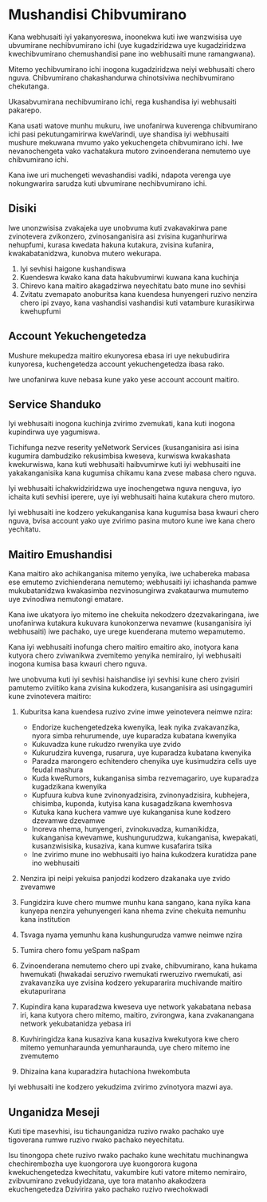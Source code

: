 # Mushandisi Chibvumirano

Kana webhusaiti iyi yakanyoreswa, inoonekwa kuti iwe wanzwisisa uye ubvumirane nechibvumirano ichi (uye kugadziridzwa uye kugadziridzwa kwechibvumirano chemushandisi pane ino webhusaiti mune ramangwana).

Mitemo yechibvumirano ichi inogona kugadziridzwa neiyi webhusaiti chero nguva. Chibvumirano chakashandurwa chinotsiviwa nechibvumirano chekutanga.

Ukasabvumirana nechibvumirano ichi, rega kushandisa iyi webhusaiti pakarepo.

Kana usati watove munhu mukuru, iwe unofanirwa kuverenga chibvumirano ichi pasi pekutungamirirwa kweVarindi, uye shandisa iyi webhusaiti mushure mekuwana mvumo yako yekuchengeta chibvumirano ichi. Iwe nevanochengeta vako vachatakura mutoro zvinoenderana nemutemo uye chibvumirano ichi.

Kana iwe uri muchengeti wevashandisi vadiki, ndapota verenga uye nokungwarira sarudza kuti ubvumirane nechibvumirano ichi.

## Disiki

Iwe unonzwisisa zvakajeka uye unobvuma kuti zvakavakirwa pane zvinotevera zvikonzero, zvinosanganisira asi zvisina kuganhurirwa nehupfumi, kurasa kwedata hakuna kutakura, zvisina kufanira, kwakabatanidzwa, kunobva mutero wekurapa.

1. Iyi sevhisi haigone kushandiswa
1. Kuendeswa kwako kana data hakubvumirwi kuwana kana kuchinja
1. Chirevo kana maitiro akagadzirwa neyechitatu bato mune ino sevhisi
1. Zvitatu zvemapato anoburitsa kana kuendesa hunyengeri ruzivo nenzira chero ipi zvayo, kana vashandisi vashandisi kuti vatambure kurasikirwa kwehupfumi

## Account Yekuchengetedza

Mushure mekupedza maitiro ekunyoresa ebasa iri uye nekubudirira kunyoresa, kuchengetedza account yekuchengetedza ibasa rako.

Iwe unofanirwa kuve nebasa kune yako yese account account maitiro.

## Service Shanduko

Iyi webhusaiti inogona kuchinja zvirimo zvemukati, kana kuti inogona kupindirwa uye yagumiswa.

Tichifunga nezve reserity yeNetwork Services (kusanganisira asi isina kugumira dambudziko rekusimbisa kweseva, kurwiswa kwakashata kwekurwiswa, kana kuti webhusaiti haibvumirwe kuti iyi webhusaiti ine yakakanganisika kana kugumisa chikamu kana zvese mabasa chero nguva.

Iyi webhusaiti ichakwidziridzwa uye inochengetwa nguva nenguva, iyo ichaita kuti sevhisi iperere, uye iyi webhusaiti haina kutakura chero mutoro.

Iyi webhusaiti ine kodzero yekukanganisa kana kugumisa basa kwauri chero nguva, bvisa account yako uye zvirimo pasina mutoro kune iwe kana chero yechitatu.

## Maitiro Emushandisi

Kana maitiro ako achikanganisa mitemo yenyika, iwe uchabereka mabasa ese emutemo zvichienderana nemutemo; webhusaiti iyi ichashanda pamwe mukubatanidzwa kwakasimba nezvinosungirwa zvakataurwa mumutemo uye zvinodiwa nemutongi ematare.

Kana iwe ukatyora iyo mitemo ine chekuita nekodzero dzezvakaringana, iwe unofanirwa kutakura kukuvara kunokonzerwa nevamwe (kusanganisira iyi webhusaiti) iwe pachako, uye urege kuenderana mutemo wepamutemo.

Kana iyi webhusaiti inofunga chero maitiro emaitiro ako, inotyora kana kutyora chero zviwanikwa zvemitemo yenyika nemirairo, iyi webhusaiti inogona kumisa basa kwauri chero nguva.

Iwe unobvuma kuti iyi sevhisi haishandise iyi sevhisi kune chero zvisiri pamutemo zviitiko kana zvisina kukodzera, kusanganisira asi usingagumiri kune zvinotevera maitiro:

1. Kuburitsa kana kuendesa ruzivo zvine imwe yeinotevera neimwe nzira:

   * Endorize kuchengetedzeka kwenyika, leak nyika zvakavanzika, nyora simba rehurumende, uye kuparadza kubatana kwenyika
   * Kukuvadza kune rukudzo rwenyika uye zvido
   * Kukurudzira kuvenga, rusarura, uye kuparadza kubatana kwenyika
   * Paradza marongero echitendero chenyika uye kusimudzira cells uye feudal mashura
   * Kuda kweRumors, kukanganisa simba rezvemagariro, uye kuparadza kugadzikana kwenyika
   * Kupfuura kubva kune zvinonyadzisira, zvinonyadzisira, kubhejera, chisimba, kuponda, kutyisa kana kusagadzikana kwemhosva
   * Kutuka kana kuchera vamwe uye kukanganisa kune kodzero dzevamwe dzevamwe
   * Inoreva nhema, hunyengeri, zvinokuvadza, kumanikidza, kukanganisa kwevamwe, kushungurudzwa, kukanganisa, kwepakati, kusanzwisisika, kusaziva, kana kumwe kusafarira tsika
   * Ine zvirimo mune ino webhusaiti iyo haina kukodzera kuratidza pane ino webhusaiti

1. Nenzira ipi neipi yekuisa panjodzi kodzero dzakanaka uye zvido zvevamwe
1. Fungidzira kuve chero mumwe munhu kana sangano, kana nyika kana kunyepa nenzira yehunyengeri kana nhema zvine chekuita nemunhu kana institution
1. Tsvaga nyama yemunhu kana kushungurudza vamwe neimwe nzira
1. Tumira chero fomu yeSpam naSpam
1. Zvinoenderana nemutemo chero upi zvake, chibvumirano, kana hukama hwemukati (hwakadai seruzivo rwemukati rweruzivo rwemukati, asi zvakavanzika uye zvisina kodzero yekupararira muchivande maitiro ekutapurirana
1. Kupindira kana kuparadzwa kweseva uye network yakabatana nebasa iri, kana kutyora chero mitemo, maitiro, zvirongwa, kana zvakanangana network yekubatanidza yebasa iri
1. Kuvhiringidza kana kusaziva kana kusaziva kwekutyora kwe chero mitemo yemunharaunda yemunharaunda, uye chero mitemo ine zvemutemo
1. Dhizaina kana kuparadzira hutachiona hwekombuta

Iyi webhusaiti ine kodzero yekudzima zvirimo zvinotyora mazwi aya.

## Unganidza Meseji

Kuti tipe masevhisi, isu tichaunganidza ruzivo rwako pachako uye tigoverana rumwe ruzivo rwako pachako neyechitatu.

Isu tinongopa chete ruzivo rwako pachako kune wechitatu muchinangwa chechirembozha uye kuongorora uye kuongorora kugona kwekuchengetedza kwechitatu, vakumbire kuti vatore mitemo nemirairo, zvibvumirano zvekudyidzana, uye tora matanho akakodzera ekuchengetedza Dzivirira yako pachako ruzivo rwechokwadi